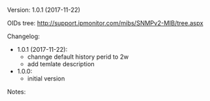 Version: 1.0.1 (2017-11-22)

OIDs tree: http://support.ipmonitor.com/mibs/SNMPv2-MIB/tree.aspx

Changelog:
- 1.0.1 (2017-11-22):
  - channge default history perid to 2w
  - add temlate description
- 1.0.0:
  - initial version

Notes:
